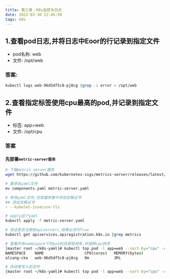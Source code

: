 ```yaml
---
title: 第三章：K8s监控与日志
date: 2022-03-30 12:45:50
tags: k8s
---
```


## 1.查看pod日志,并将日志中Eoor的行记录到指定文件

- pod名称: web
- 文件: /opt/web

### 答案:

```bash
kubectl logs web-96d5df5c8-pj8cg |grep -i error > /opt/web
```



## 2.查看指定标签使用cpu最高的pod,并记录到指定文件

- 标签: app=web
- 文件: /opt/cpu

### 答案

#### 先部署`metric-server服务`

```bash
# 下载metric-server服务
wget https://github.com/kubernetes-sigs/metrics-server/releases/latest/download/components.yaml

# 重命名yaml文件
mv components.yaml metric-server.yaml

# 修改yaml文件,在容器参数中添加忽略证书
## 添加忽略证书
- --kubelet-insecure-tls

# apply这个yaml
kubectl apply -f metric-server.yaml 

# 验证是否注册到apiservers,结果必须为True
kubectl get apiservices.apiregistration.k8s.io |grep metrics

# 查看所有namespace下的pod的资源使用率,并按照cpu排序
[master root ~/k8s-yaml]# kubectl top pod -l app=web --sort-by="cpu" -A
NAMESPACE    NAME                  CPU(cores)   MEMORY(bytes)   
aliang-cka   web-96d5df5c8-pj8cg   0m           3Mi          

# 将结果写入到文件
[master root ~/k8s-yaml]# kubectl top pod -l app=web --sort-by="cpu" -A > /opt/cpu
```

